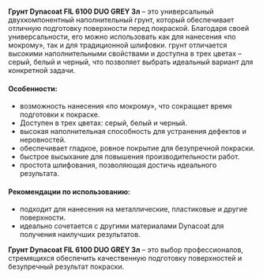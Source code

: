 **Грунт Dynacoat FIL 6100 DUO GREY 3л** – это универсальный двухкомпонентный наполнительный грунт, который обеспечивает отличную подготовку поверхности перед покраской. Благодаря своей универсальности, его можно использовать как для нанесения «по мокрому», так и для традиционной шлифовки. грунт отличается высокими наполнительными свойствами и доступна в трех цветах – серый, белый и черный, что позволяет выбрать идеальный вариант для конкретной задачи.

#### Особенности:

- возможность нанесения «по мокрому», что сокращает время подготовки к покраске.
- Доступен в трех цветах: серый, белый и черный.
- высокая наполнительная способность для устранения дефектов и неровностей.
- обеспечивает гладкое, ровное покрытие для безупречной покраски.
- быстрое высыхание для повышения производительности работ.
- простота шлифования, позволяющая достичь идеального результата.

#### Рекомендации по использованию:

- подходит для нанесения на металлические, пластиковые и другие поверхности.
- идеально сочетается с другими материалами Dynacoat для получения наилучших результатов.

**Грунт Dynacoat FIL 6100 DUO GREY 3л** – это выбор профессионалов, стремящихся обеспечить качественную подготовку поверхностей и безупречный результат покраски.

